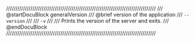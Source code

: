 ////////////////////////////////////////////////////////////////////////////////
/// @startDocuBlock generalVersion
/// @brief version of the application
/// `--version`
///
/// `-v`
///
/// Prints the version of the server and exits.
/// @endDocuBlock
////////////////////////////////////////////////////////////////////////////////